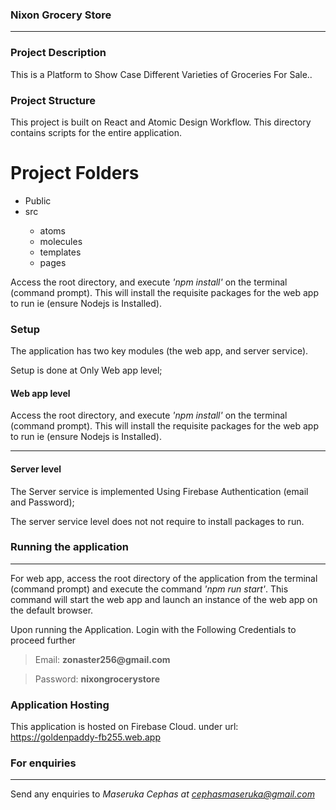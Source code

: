 <!-- @format -->

### Nixon Grocery Store

---

### Project Description

This is a Platform to Show Case Different Varieties of Groceries For Sale..

### Project Structure

This project is built on React and Atomic Design Workflow.
This directory contains scripts for the entire application.

<h1> Project Folders </h1>
<ul> 
      <li> Public </li>
      <li> src </li>
      <ul>
         <li> atoms </li>
         <li> molecules </li>
         <li> templates </li>
         <li> pages </li>
      </ul>
   </ul>

Access the root directory, and execute <i>'npm install'</i> on the terminal (command prompt). This will install the requisite packages for the web app to run ie (ensure Nodejs is Installed).

### Setup

The application has two key modules (the web app, and server service).

Setup is done at Only Web app level;

#### Web app level

Access the root directory, and execute <i>'npm install'</i> on the terminal (command prompt). This will install the requisite packages for the web app to run ie (ensure Nodejs is Installed).

---

#### Server level

The Server service is implemented Using Firebase Authentication (email and Password);

The server service level does not not require to install packages to run.

### Running the application

---

For web app, access the root directory of the application from the terminal (command prompt) and execute the command <i>'npm run start'</i>. This command will start the web app and launch an instance of the web app on the default browser.

Upon running the Application.
Login with the Following Credentials to proceed further

 <blockquote> Email: <strong> zonaster256@gmail.com </strong> </blockquote>
 <blockquote> Password: <strong> nixongrocerystore </strong> </blockquote>

### Application Hosting

This application is hosted on Firebase Cloud.
under url: <a> https://goldenpaddy-fb255.web.app </a>

### For enquiries

---

Send any enquiries to <i>Maseruka Cephas at cephasmaseruka@gmail.com</i>
